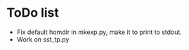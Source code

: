 # ToDo list

* Fix default homdir in mkexp.py, make it to print to stdout.
* Work on sst_tp.py





